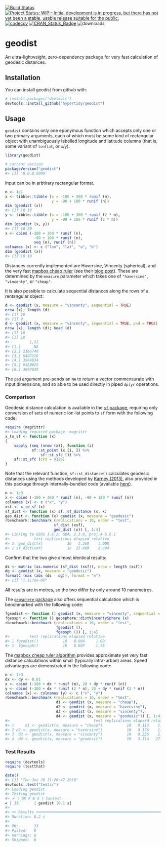 <!-- README.md is generated from README.Rmd. Please edit that file -->

[![Build
Status](https://travis-ci.org/hypertidy/geodist.svg)](https://travis-ci.org/hypertidy/geodist)
[![Project Status: WIP – Initial development is in progress, but there
has not yet been a stable, usable release suitable for the
public.](http://www.repostatus.org/badges/latest/wip.svg)](http://www.repostatus.org/#wip)
[![codecov](https://codecov.io/gh/hypertidy/geodist/branch/master/graph/badge.svg)](https://codecov.io/gh/hypertidy/geodist)
[![CRAN\_Status\_Badge](http://www.r-pkg.org/badges/version/geodist)](http://cran.r-project.org/web/packages/geodist)
![downloads](http://cranlogs.r-pkg.org/badges/grand-total/geodist)

# geodist

An ultra-lightweight, zero-dependency package for very fast calculation
of geodesic distances.

## Installation

You can install geodist from github with:

``` r
# install.packages("devtools")
devtools::install_github("hypertidy/geodist")
```

## Usage

`geodist` contains only one eponymous function which accepts only one or
two primary arguments, each of which must be some kind of rectangular
object with unambiguously labelled longitude and latitude columns (that
is, some variant of `lon`/`lat`, or `x`/`y`).

``` r
library(geodist)
```

``` r
# current verison
packageVersion("geodist")
#> [1] '0.0.0.9000'
```

Input can be in arbtirary rectangular format.

``` r
n <- 1e1
x <- tibble::tibble (x = -180 + 360 * runif (n),
                     y = -90 + 180 * runif (n))
dim (geodist (x))
#> [1] 10 10
y <- tibble::tibble (x = -180 + 360 * runif (2 * n),
                     y = -90 + 180 * runif (2 * n))
dim (geodist (x, y))
#> [1] 10 20
x <- cbind (-180 + 360 * runif (n),
             -90 + 100 * runif (n),
             seq (n), runif (n))
colnames (x) <- c ("lon", "lat", "a", "b")
dim (geodist (x))
#> [1] 10 10
```

Distances currently implemented are Haversine, Vincenty (spherical), and
the very fast [mapbox cheap
ruler](https://github.com/mapbox/cheap-ruler-cpp/blob/master/include/mapbox/cheap_ruler.hpp)
(see their [blog
post](https://blog.mapbox.com/fast-geodesic-approximations-with-cheap-ruler-106f229ad016)).
These are determined by the `measure` parameter which takes one of
`"haversine"`, `"vincenty"`, or `"cheap"`.

It is also possible to calculate sequential distances along the rows of
a rentangular object:

``` r
d <- geodist (x, measure = "vincenty", sequential = TRUE)
nrow (x); length (d)
#> [1] 10
#> [1] 9
d <- geodist (x, measure = "vincenty", sequential = TRUE, pad = TRUE)
nrow (x); length (d); head (d)
#> [1] 10
#> [1] 10
#>         [,1]
#> [1,]      NA
#> [2,] 2186740
#> [3,] 5407228
#> [4,] 3564634
#> [5,] 9380025
#> [6,] 3007030
```

The `pad` argument pre-pends an `NA` to return a vector commensurate
with input dimensions, and so able to be used directly in piped `dplyr`
operations.

### Comparison

Geodesic distance calculation is available in the [`sf`
package](https://cran.r-project.org/package=sf), requiring only
conversion of sets of numeric lon-lat points to `sf` form with the
following code:

``` r
require (magrittr)
#> Loading required package: magrittr
x_to_sf <- function (x)
{
    sapply (seq (nrow (x)), function (i)
            sf::st_point (x [i, ]) %>%
                sf::st_sfc ()) %>%
    sf::st_sfc (crs = 4326)
}
```

Note that the relevant function, `sf::st_distance()` calculates geodesic
distances using the methods developed by [Karney
(2013)](https://link.springer.com/content/pdf/10.1007/s00190-012-0578-z.pdf),
also provided in this package through internally-bundled code (available
[here](https://geographiclib.sourceforge.io/geod.html)).

``` r
n <- 1e3
x <- cbind (-180 + 360 * runif (n), -90 + 180 * runif (n))
colnames (x) <- c ("x", "y")
xsf <- x_to_sf (x)
sf_dist <- function (x) sf::st_distance (x, x)
geo_dist <- function (x) geodist (x, measure = "geodesic")
rbenchmark::benchmark (replications = 10, order = "test",
                      sf_dist (xsf),
                      geo_dist (x)) [, 1:4]
#> Linking to GEOS 3.6.2, GDAL 2.3.0, proj.4 5.0.1
#>           test replications elapsed relative
#> 2  geo_dist(x)           10   5.368    1.000
#> 1 sf_dist(xsf)           10  15.480    2.884
```

Confirm that the two give almost identical results:

``` r
ds <- matrix (as.numeric (sf_dist (xsf)), nrow = length (xsf))
dg <- geodist (x, measure = "geodesic")
formatC (max (abs (ds - dg)), format = "e")
#> [1] "1.1176e-08"
```

All results are in metres, so the two differ by only around 10
nanometres.

The [`geosphere` package](https://cran.r-project.org/package=geosphere)
also offers sequential calculation which is benchmarked with the
following
code:

``` r
fgeodist <- function () geodist (x, measure = "vincenty", sequential = TRUE)
fgeosph <- function () geosphere::distVincentySphere (x)
rbenchmark::benchmark (replications = 10, order = "test",
                       fgeodist (),
                       fgeosph ()) [, 1:4]
#>         test replications elapsed relative
#> 1 fgeodist()           10   0.004     1.00
#> 2  fgeosph()           10   0.007     1.75
```

The [mapbox cheap ruler
algorithm](https://github.com/mapbox/cheap-ruler-cpp) provides
approximate yet very fast distance calculations within small (typically
intra-urban) areas. Speed advantages are demonstrated in the following
code:

``` r
n <- 1e3
dx <- dy <- 0.01
x <- cbind (-100 + dx * runif (n), 20 + dy * runif (n))
y <- cbind (-100 + dx * runif (2 * n), 20 + dy * runif (2 * n))
colnames (x) <- colnames (y) <- c ("x", "y")
rbenchmark::benchmark (replications = 10, order = "test",
                       d1 <- geodist (x, measure = "cheap"),
                       d2 <- geodist (x, measure = "haversine"),
                       d3 <- geodist (x, measure = "vincenty"),
                       d4 <- geodist (x, measure = "geodesic")) [, 1:4]
#>                                      test replications elapsed relative
#> 1     d1 <- geodist(x, measure = "cheap")           10   0.113    1.000
#> 2 d2 <- geodist(x, measure = "haversine")           10   0.176    1.558
#> 3  d3 <- geodist(x, measure = "vincenty")           10   0.236    2.088
#> 4  d4 <- geodist(x, measure = "geodesic")           10   3.114   27.558
```

### Test Results

``` r
require (devtools)
require (testthat)
```

``` r
date()
#> [1] "Thu Jun 28 11:20:47 2018"
devtools::test("tests/")
#> Loading geodist
#> Testing geodist
#> ✔ | OK F W S | Context
✔ | 33       | geodist [0.1 s]
#> 
#> ══ Results ════════════════════════════════════════════════════════════════
#> Duration: 0.2 s
#> 
#> OK:       33
#> Failed:   0
#> Warnings: 0
#> Skipped:  0
```
